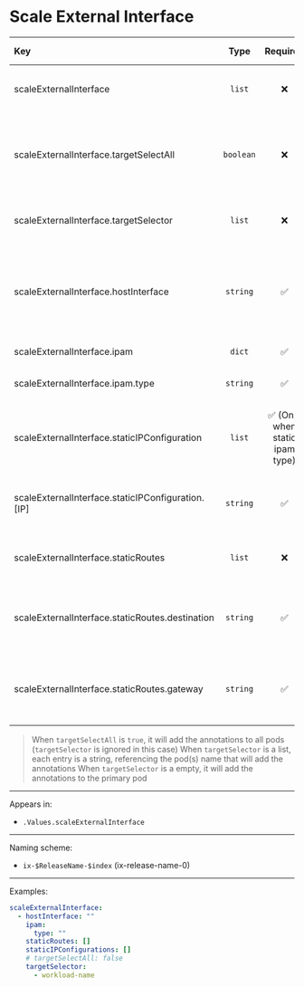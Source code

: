 # Scale External Interface

| Key                                               |   Type    |            Required             | Helm Template | Default | Description                                                                     |
| :------------------------------------------------ | :-------: | :-----------------------------: | :-----------: | :-----: | :------------------------------------------------------------------------------ |
| scaleExternalInterface                            |  `list`   |               ❌                |      ❌       |  `[]`   | Define the external interfaces as list                                          |
| scaleExternalInterface.targetSelectAll            | `boolean` |               ❌                |      ❌       | `false` | Whether to add the annotation for this external interface to all workloads      |
| scaleExternalInterface.targetSelector             |  `list`   |               ❌                |      ❌       |  `[]`   | Which workloads to add the annotations                                          |
| scaleExternalInterface.hostInterface              | `string`  |               ✅                |      ❌       |  `""`   | Define the hostInterface, (options in GUI populated from Middleware references) |
| scaleExternalInterface.ipam                       |  `dict`   |               ✅                |      ❌       |  `{}`   | Define the ipam                                                                 |
| scaleExternalInterface.ipam.type                  | `string`  |               ✅                |      ❌       |  `""`   | Define the ipam type (dchp, static)                                             |
| scaleExternalInterface.staticIPConfiguration      |  `list`   | ✅ (Only when static ipam type) |      ❌       |  `[]`   | Define static IP Configuration (Only with static ipam type)                     |
| scaleExternalInterface.staticIPConfiguration.[IP] | `string`  |               ✅                |      ❌       |  `""`   | Define the static IP (Only with static ipam type)                               |
| scaleExternalInterface.staticRoutes               |  `list`   |               ❌                |      ❌       |  `[]`   | Define static routes (Only with static ipam type)                               |
| scaleExternalInterface.staticRoutes.destination   | `string`  |               ✅                |      ❌       |  `""`   | Define the static destination (Only with static ipam type)                      |
| scaleExternalInterface.staticRoutes.gateway       | `string`  |               ✅                |      ❌       |  `""`   | Define the static gateway (Only with static ipam type)                          |

> When `targetSelectAll` is `true`, it will add the annotations to all pods (`targetSelector` is ignored in this case)
> When `targetSelector` is a list, each entry is a string, referencing the pod(s) name that will add the annotations
> When `targetSelector` is a empty, it will add the annotations to the primary pod

---

Appears in:

- `.Values.scaleExternalInterface`

---

Naming scheme:

- `ix-$ReleaseName-$index` (ix-release-name-0)

---

Examples:

```yaml
scaleExternalInterface:
  - hostInterface: ""
    ipam:
      type: ""
    staticRoutes: []
    staticIPConfigurations: []
    # targetSelectAll: false
    targetSelector:
      - workload-name
```
